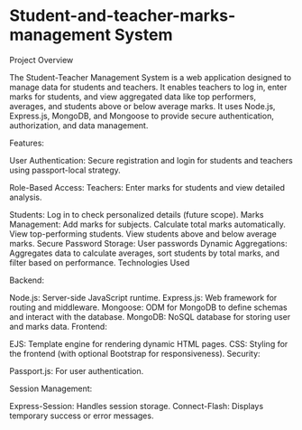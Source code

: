 # Student-and-teacher-marks-management System

Project Overview

The Student-Teacher Management System is a web application designed to manage data for students and teachers. It enables teachers to log in, enter marks for students, and view aggregated data like top performers, averages, and students above or below average marks. It uses Node.js, Express.js, MongoDB, and Mongoose to provide secure authentication, authorization, and data management.

Features:

User Authentication: Secure registration and login for students and teachers using passport-local strategy.

Role-Based Access:
Teachers: Enter marks for students and view detailed analysis.

Students: Log in to check personalized details (future scope).
Marks Management:
Add marks for subjects.
Calculate total marks automatically.
View top-performing students.
View students above and below average marks.
Secure Password Storage: User passwords
Dynamic Aggregations: Aggregates data to calculate averages, sort students by total marks, and filter based on performance.
Technologies Used

Backend:

Node.js: Server-side JavaScript runtime.
Express.js: Web framework for routing and middleware.
Mongoose: ODM for MongoDB to define schemas and interact with the database.
MongoDB: NoSQL database for storing user and marks data.
Frontend:

EJS: Template engine for rendering dynamic HTML pages.
CSS: Styling for the frontend (with optional Bootstrap for responsiveness).
Security:

Passport.js: For user authentication.

Session Management:

Express-Session: Handles session storage.
Connect-Flash: Displays temporary success or error messages.
